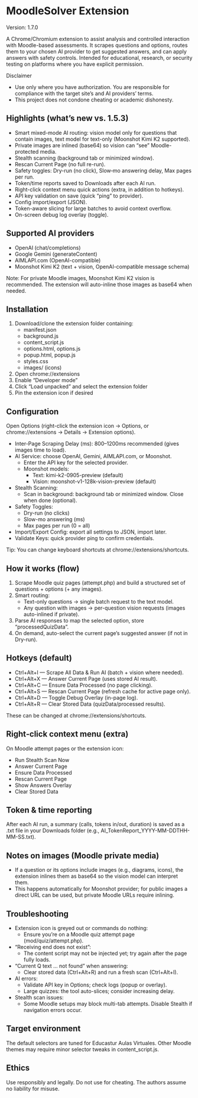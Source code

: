 # MoodleSolver Extension

Version: 1.7.0

A Chrome/Chromium extension to assist analysis and controlled interaction with Moodle-based assessments. It scrapes questions and options, routes them to your chosen AI provider to get suggested answers, and can apply answers with safety controls. Intended for educational, research, or security testing on platforms where you have explicit permission.

Disclaimer
- Use only where you have authorization. You are responsible for compliance with the target site’s and AI providers’ terms.
- This project does not condone cheating or academic dishonesty.

## Highlights (what’s new vs. 1.5.3)

- Smart mixed-mode AI routing: vision model only for questions that contain images, text model for text-only (Moonshot Kimi K2 supported).
- Private images are inlined (base64) so vision can “see” Moodle-protected media.
- Stealth scanning (background tab or minimized window).
- Rescan Current Page (no full re-run).
- Safety toggles: Dry-run (no click), Slow‑mo answering delay, Max pages per run.
- Token/time reports saved to Downloads after each AI run.
- Right-click context menu quick actions (extra, in addition to hotkeys).
- API key validation on save (quick “ping” to provider).
- Config import/export (JSON).
- Token-aware slicing for large batches to avoid context overflow.
- On-screen debug log overlay (toggle).

## Supported AI providers

- OpenAI (chat/completions)
- Google Gemini (generateContent)
- AIMLAPI.com (OpenAI-compatible)
- Moonshot Kimi K2 (text + vision, OpenAI-compatible message schema)

Note: For private Moodle images, Moonshot Kimi K2 vision is recommended. The extension will auto-inline those images as base64 when needed.

## Installation

1. Download/clone the extension folder containing:
   - manifest.json
   - background.js
   - content_script.js
   - options.html, options.js
   - popup.html, popup.js
   - styles.css
   - images/ (icons)
2. Open chrome://extensions
3. Enable “Developer mode”
4. Click “Load unpacked” and select the extension folder
5. Pin the extension icon if desired

## Configuration

Open Options (right-click the extension icon → Options, or chrome://extensions → Details → Extension options).

- Inter-Page Scraping Delay (ms): 800–1200ms recommended (gives images time to load).
- AI Service: choose OpenAI, Gemini, AIMLAPI.com, or Moonshot.
  - Enter the API key for the selected provider.
  - Moonshot models:
    - Text: kimi-k2-0905-preview (default)
    - Vision: moonshot-v1-128k-vision-preview (default)
- Stealth Scanning:
  - Scan in background: background tab or minimized window. Close when done (optional).
- Safety Toggles:
  - Dry-run (no clicks)
  - Slow-mo answering (ms)
  - Max pages per run (0 = all)
- Import/Export Config: export all settings to JSON, import later.
- Validate Keys: quick provider ping to confirm credentials.

Tip: You can change keyboard shortcuts at chrome://extensions/shortcuts.

## How it works (flow)

1. Scrape Moodle quiz pages (attempt.php) and build a structured set of questions + options (+ any images).
2. Smart routing:
   - Text-only questions → single batch request to the text model.
   - Any question with images → per-question vision requests (images auto-inlined if private).
3. Parse AI responses to map the selected option, store “processedQuizData”.
4. On demand, auto-select the current page’s suggested answer (if not in Dry-run).

## Hotkeys (default)

- Ctrl+Alt+I — Scrape All Data & Run AI (batch + vision where needed).
- Ctrl+Alt+X — Answer Current Page (uses stored AI result).
- Ctrl+Alt+C — Ensure Data Processed (no page clicking).
- Ctrl+Alt+S — Rescan Current Page (refresh cache for active page only).
- Ctrl+Alt+D — Toggle Debug Overlay (in-page log).
- Ctrl+Alt+R — Clear Stored Data (quizData/processed results).

These can be changed at chrome://extensions/shortcuts.

## Right‑click context menu (extra)

On Moodle attempt pages or the extension icon:
- Run Stealth Scan Now
- Answer Current Page
- Ensure Data Processed
- Rescan Current Page
- Show Answers Overlay
- Clear Stored Data

## Token & time reporting

After each AI run, a summary (calls, tokens in/out, duration) is saved as a .txt file in your Downloads folder (e.g., AI_TokenReport_YYYY-MM-DDTHH-MM-SS.txt).

## Notes on images (Moodle private media)

- If a question or its options include images (e.g., diagrams, icons), the extension inlines them as base64 so the vision model can interpret them.
- This happens automatically for Moonshot provider; for public images a direct URL can be used, but private Moodle URLs require inlining.

## Troubleshooting

- Extension icon is greyed out or commands do nothing:
  - Ensure you’re on a Moodle quiz attempt page (mod/quiz/attempt.php).
- “Receiving end does not exist”:
  - The content script may not be injected yet; try again after the page fully loads.
- “Current Q text … not found” when answering:
  - Clear stored data (Ctrl+Alt+R) and run a fresh scan (Ctrl+Alt+I).
- AI errors:
  - Validate API key in Options; check logs (popup or overlay).
  - Large quizzes: the tool auto-slices; consider increasing delay.
- Stealth scan issues:
  - Some Moodle setups may block multi-tab attempts. Disable Stealth if navigation errors occur.

## Target environment

The default selectors are tuned for Educastur Aulas Virtuales. Other Moodle themes may require minor selector tweaks in content_script.js.

## Ethics

Use responsibly and legally. Do not use for cheating. The authors assume no liability for misuse.
